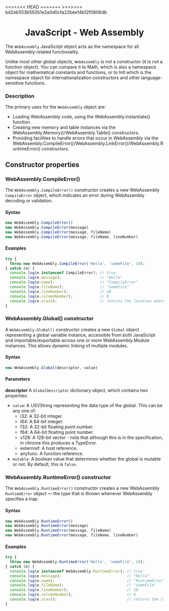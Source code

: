 <link rel="stylesheet" href="https://cdn.jsdelivr.net/npm/bootstrap-icons@1.5.0/font/bootstrap-icons.css">
<<<<<<< HEAD
<link rel="stylesheet" href="../../lib/doc_style.css">
=======
<link rel="stylesheet" href="../source.css">
>>>>>>> bd2eb553b592b1e2a0d0cfa22bee14b12f0806db

<h1 style="text-align:center;">JavaScript - Web Assembly</h1>

The `WebAssembly` JavaScript object acts as the namespace for all WebAssembly-related functionality.

Unlike most other global objects, `WebAssembly` is not a constructor (it is not a function object). You can compare it to Math, which is also a namespace object for mathematical constants and functions, or to Intl which is the namespace object for internationalization constructors and other language-sensitive functions.

### Description
The primary uses for the `WebAssembly` object are:
* Loading WebAssembly code, using the WebAssembly.instantiate() function.
* Creating new memory and table instances via the WebAssembly.Memory()/WebAssembly.Table() constructors.
* Providing facilities to handle errors that occur in WebAssembly via the WebAssembly.CompileError()/WebAssembly.LinkError()/WebAssembly.RuntimeError() constructors.

## Constructor properties

### WebAssembly.CompileError()
The `WebAssembly.CompileError()` constructor creates a new WebAssembly `CompileError` object, which indicates an error during WebAssembly decoding or validation.

#### Syntax
```js
new WebAssembly.CompileError()
new WebAssembly.CompileError(message)
new WebAssembly.CompileError(message, fileName)
new WebAssembly.CompileError(message, fileName, lineNumber)
```

#### Examples
```js
try {
  throw new WebAssembly.CompileError('Hello', 'someFile', 10);
} catch (e) {
  console.log(e instanceof CompileError); // true
  console.log(e.message);                 // "Hello"
  console.log(e.name);                    // "CompileError"
  console.log(e.fileName);                // "someFile"
  console.log(e.lineNumber);              // 10
  console.log(e.columnNumber);            // 0
  console.log(e.stack);                   // returns the location where the code was run
}
```

### WebAssembly.Global() constructor
A `WebAssembly.Global()` constructor creates a new `Global` object representing a global variable instance, accessible from both JavaScript and importable/exportable across one or more WebAssembly.Module instances. This allows dynamic linking of multiple modules.

#### Syntax
```js
new WebAssembly.Global(descriptor, value)
```

#### Parameters
**descriptor**
A `GlobalDescriptor` dictionary object, which contains two properties:

* `value`: A USVString representing the data type of the global. This can be any one of:
  - i32: A 32-bit integer.
  - i64: A 64-bit integer.
  - f32: A 32-bit floating point number.
  - f64: A 64-bit floating point number.
  - v128: A 128-bit vector - note that although this is in the specification, in chrome this produces a TypeError.
  - externref: A host reference.
  - anyfunc: A function reference.
* `mutable`: A boolean value that determines whether the global is mutable or not. By default, this is `false`.

### WebAssembly.RuntimeError() constructor
The `WebAssembly.RuntimeError()` constructor creates a new WebAssembly `RuntimeError` object — the type that is thrown whenever WebAssembly specifies a trap.

#### Syntax
```js
new WebAssembly.RuntimeError()
new WebAssembly.RuntimeError(message)
new WebAssembly.RuntimeError(message, fileName)
new WebAssembly.RuntimeError(message, fileName, lineNumber)
```

#### Examples
```js
try {
  throw new WebAssembly.RuntimeError('Hello', 'someFile', 10);
} catch (e) {
  console.log(e instanceof WebAssembly.RuntimeError); // true
  console.log(e.message);                             // "Hello"
  console.log(e.name);                                // "RuntimeError"
  console.log(e.fileName);                            // "someFile"
  console.log(e.lineNumber);                          // 10
  console.log(e.columnNumber);                        // 0
  console.log(e.stack);                               // returns the location where the code was run
}
```
















